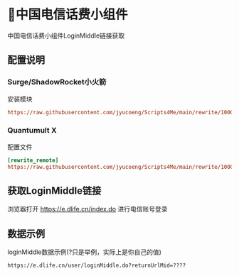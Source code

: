 # 🧸中国电信话费小组件

中国电信话费小组件LoginMiddle链接获取

## 配置说明

### Surge/ShadowRocket小火箭

安装模块

```ini
https://raw.githubusercontent.com/jyucoeng/Scripts4Me/main/rewrite/10000/10000.sgmodule
```


### Quantumult X

配置文件

```ini
[rewrite_remote]
https://raw.githubusercontent.com/jyucoeng/Scripts4Me/main/rewrite/10000/10000.qxrewrite, tag=中国电信话费小组件, enabled=true

```

## 获取LoginMiddle链接

 浏览器打开  https://e.dlife.cn/index.do 进行电信账号登录


## 数据示例

loginMiddle数据示例(?只是举例，实际上是你自己的值)

```
https://e.dlife.cn/user/loginMiddle.do?returnUrlMid=????
```

